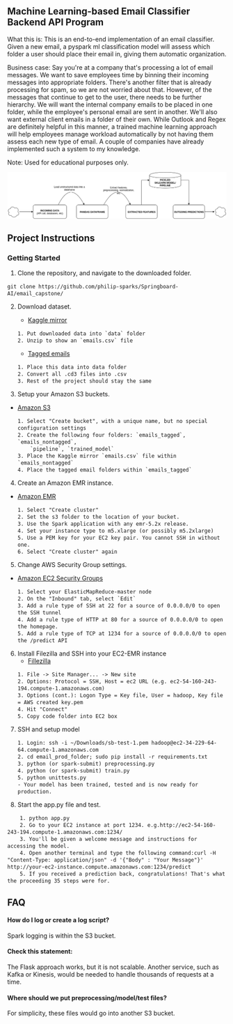 ## Machine Learning-based Email Classifier Backend API Program

What this is: This is an end-to-end implementation of an email classifier. Given a new email, a pyspark ml classification model will
assess which folder a user should place their email in, giving them automatic organization.

Business case: Say you're at a company that's processing a lot of email messages. We want to save employees time by binning their incoming messages
into appropriate folders. There's another filter that is already processing for spam, so we are not worried about that. However, of the messages
that continue to get to the user, there needs to be further hierarchy. We will want the internal company emails to be placed in one folder, while
the employee's personal email are sent in another. We'll also want external client emails in a folder of their own. While Outlook and Regex
are definitely helpful in this manner, a trained machine learning approach will help employees manage workload automatically by not having them
assess each new type of email. A couple of companies have already implemented such a system to my knowledge. 

Note: Used for educational purposes only.

![](helper_images/pipeline.png)

## Project Instructions 

### Getting Started

1. Clone the repository, and navigate to the downloaded folder.
```
git clone https://github.com/philip-sparks/Springboard-AI/email_capstone/
```

2. Download dataset.

	  - [Kaggle mirror](https://www.kaggle.com/wcukierski/enron-email-dataset/version/1)
    ```
    1. Put downloaded data into `data` folder
    2. Unzip to show an `emails.csv` file
    ```
    - [Tagged emails](http://www.d.umn.edu/~tpederse/enron.html)
    
    ```
    1. Place this data into data folder
    2. Convert all .cd3 files into .csv
    3. Rest of the project should stay the same
    ```
3. Setup your Amazon S3 buckets.
  - [Amazon S3](https://s3.console.aws.amazon.com/s3/)
    ```
    1. Select "Create bucket", with a unique name, but no special configuration settings
    2. Create the following four folders: `emails_tagged`, `emails_nontagged`, 
        `pipeline`, `trained_model`
    3. Place the Kaggle mirror `emails.csv` file within `emails_nontagged`
    4. Place the tagged email folders within `emails_tagged`
    ```

4. Create an Amazon EMR instance.
  - [Amazon EMR](https://console.aws.amazon.com/elasticmapreduce/)
    ```
    1. Select "Create cluster"
    2. Set the s3 folder to the location of your bucket.
    3. Use the Spark application with any emr-5.2x release.
    4. Set your instance type to m5.xlarge (or possibly m5.2xlarge)
    5. Use a PEM key for your EC2 key pair. You cannot SSH in without one.
    6. Select "Create cluster" again
    ```
5. Change AWS Security Group settings.
  - [Amazon EC2 Security Groups](https://console.aws.amazon.com/ec2/home?region=us-east-1#SecurityGroups)
    ```
    1. Select your ElasticMapReduce-master node
    2. On the "Inbound" tab, select `Edit`
    3. Add a rule type of SSH at 22 for a source of 0.0.0.0/0 to open the SSH tunnel
    4. Add a rule type of HTTP at 80 for a source of 0.0.0.0/0 to open the homepage.
    5. Add a rule type of TCP at 1234 for a source of 0.0.0.0/0 to open the /predict API 
    ```
6. Install Filezilla and SSH into your EC2-EMR instance
    - [Fillezilla](https://filezilla-project.org/download.php?platform=osx)
    ```
    1. File -> Site Manager... -> New site
    2. Options: Protocol = SSH, Host = ec2 URL (e.g. ec2-54-160-243-194.compute-1.amazonaws.com)
    3. Options (cont.): Logon Type = Key file, User = hadoop, Key file = AWS created key.pem
    4. Hit "Connect"
    5. Copy code folder into EC2 box
    ```
7. SSH and setup model
    ```
    1. Login: ssh -i ~/Downloads/sb-test-1.pem hadoop@ec2-34-229-64-64.compute-1.amazonaws.com
    2. cd email_prod_folder; sudo pip install -r requirements.txt
    3. python (or spark-submit) preprocessing.py
    4. python (or spark-submit) train.py
    5. python unittests.py
    - Your model has been trained, tested and is now ready for production.
    ```
8. Start the app.py file and test.
```
    1. python app.py
    2. Go to your EC2 instance at port 1234. e.g.http://ec2-54-160-243-194.compute-1.amazonaws.com:1234/
    3. You'll be given a welcome message and instructions for accessing the model.
    4. Open another terminal and type the following command:curl -H "Content-Type: application/json" -d '{"Body" : "Your Message"}' http://your-ec2-instance.compute.amazonaws.com:1234/predict
    5. If you received a prediction back, congratulations! That's what the proceeding 35 steps were for.
```

## FAQ

#### How do I log or create a log script?

Spark logging is within the S3 bucket.

#### Check this statement:

The Flask approach works, but it is not scalable. Another service, such as Kafka or Kinesis, would be needed to handle thousands of requests
at a time.

#### Where should we put preprocessing/model/test files?

For simplicity, these files would go into another S3 bucket.